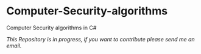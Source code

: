 # Computer-Security-algorithms
Computer Security algorithms in C#

*This Repository is in progress, if you want to contribute please send me an email.*